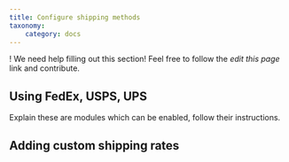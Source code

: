 ```yaml
---
title: Configure shipping methods
taxonomy:
    category: docs
---
```


! We need help filling out this section! Feel free to follow the *edit this page* link and contribute.

## Using FedEx, USPS, UPS

Explain these are modules which can be enabled, follow their instructions.

## Adding custom shipping rates
